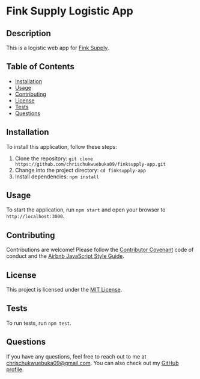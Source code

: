# Fink Supply Logistic App

## Description

This is a logistic web app for [Fink Supply](https://finksupply.com).

## Table of Contents

- [Installation](#installation)
- [Usage](#usage)
- [Contributing](#contributing)
- [License](#license)
- [Tests](#tests)
- [Questions](#questions)

## Installation

To install this application, follow these steps:

1. Clone the repository: `git clone https://github.com/chrischukwuebuka09/finksupply-app.git`
2. Change into the project directory: `cd finksupply-app`
3. Install dependencies: `npm install`

## Usage

To start the application, run `npm start` and open your browser to `http://localhost:3000`.

## Contributing

Contributions are welcome! Please follow the [Contributor Covenant](https://www.contributor-covenant.org/version/2/0/code_of_conduct/) code of conduct and the [Airbnb JavaScript Style Guide](https://github.com/airbnb/javascript).

## License

This project is licensed under the [MIT License](https://choosealicense.com/licenses/mit/).

## Tests

To run tests, run `npm test`.

## Questions

If you have any questions, feel free to reach out to me at [chrischukwuebuka09@gmail.com](mailto:chrischukwuebuka09@gmail.com). You can also check out my [GitHub profile](https://github.com/chrischukwuebuka09).

